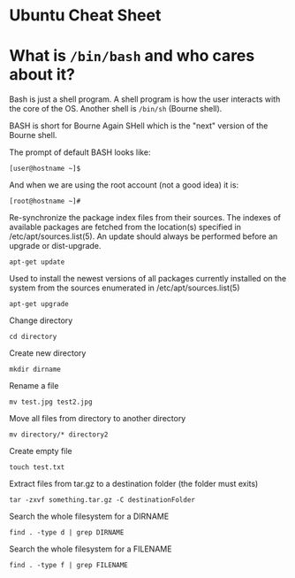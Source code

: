 **Ubuntu Cheat Sheet**
==============================================
# What is `/bin/bash` and who cares about it?
Bash is just a shell program. A shell program is how the user interacts with the core of the OS. Another shell is `/bin/sh` (Bourne shell). 

BASH is short for Bourne Again SHell which is the "next" version of the Bourne shell.

The prompt of default BASH looks like:
```
[user@hostname ~]$
```
And when we are using the root account (not a good idea) it is:
```
[root@hostname ~]#
```


Re-synchronize the package index files from their sources. The indexes of available packages are fetched from the location(s) specified in /etc/apt/sources.list(5). An update should always be performed before an upgrade or dist-upgrade. 

    apt-get update
    
Used to install the newest versions of all packages currently installed on the system from the sources enumerated in /etc/apt/sources.list(5)

    apt-get upgrade
 
Change directory

    cd directory
    


Create new directory

    mkdir dirname

Rename a file

    mv test.jpg test2.jpg
    
Move all files from directory to another directory
    
    mv directory/* directory2    
    
Create empty file

    touch test.txt
    
Extract files from tar.gz to a destination folder (the folder must exits)

    tar -zxvf something.tar.gz -C destinationFolder
    
Search the whole filesystem for a DIRNAME

    find . -type d | grep DIRNAME

Search the whole filesystem for a FILENAME

    find . -type f | grep FILENAME
    
